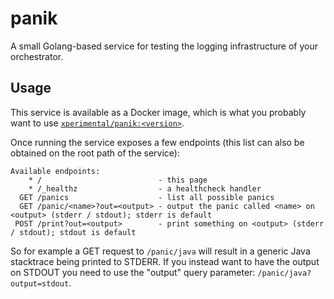 # panik

A small Golang-based service for testing the logging infrastructure of your orchestrator.

## Usage

This service is available as a Docker image, which is what you probably want to use [`xperimental/panik:<version>`](https://store.docker.com/community/images/xperimental/panik).

Once running the service exposes a few endpoints (this list can also be obtained on the root path of the service):

```
Available endpoints:
    * /                          - this page
    * /_healthz                  - a healthcheck handler
  GET /panics                    - list all possible panics
  GET /panic/<name>?out=<output> - output the panic called <name> on <output> (stderr / stdout); stderr is default
 POST /print?out=<output>        - print something on <output> (stderr / stdout); stdout is default
```

So for example a GET request to `/panic/java` will result in a generic Java stacktrace being printed to STDERR. If you instead want to have the output on STDOUT you need to use the "output" query parameter: `/panic/java?output=stdout`.

